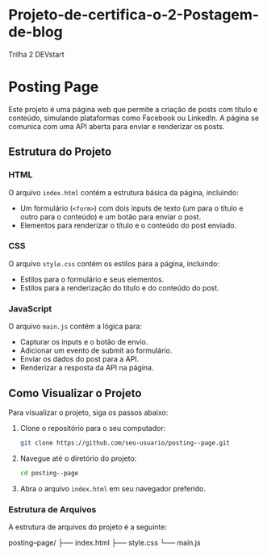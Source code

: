 # Projeto-de-certifica-o-2-Postagem-de-blog
Trilha 2 DEVstart
# Posting Page

Este projeto é uma página web que permite a criação de posts com título e conteúdo, simulando plataformas como Facebook ou LinkedIn. A página se comunica com uma API aberta para enviar e renderizar os posts.

## Estrutura do Projeto

### HTML

O arquivo `index.html` contém a estrutura básica da página, incluindo:

- Um formulário (`<form>`) com dois inputs de texto (um para o título e outro para o conteúdo) e um botão para enviar o post.
- Elementos para renderizar o título e o conteúdo do post enviado.

### CSS

O arquivo `style.css` contém os estilos para a página, incluindo:

- Estilos para o formulário e seus elementos.
- Estilos para a renderização do título e do conteúdo do post.

### JavaScript

O arquivo `main.js` contém a lógica para:

- Capturar os inputs e o botão de envio.
- Adicionar um evento de submit ao formulário.
- Enviar os dados do post para a API.
- Renderizar a resposta da API na página.

## Como Visualizar o Projeto

Para visualizar o projeto, siga os passos abaixo:

1. Clone o repositório para o seu computador:
    ```bash
    git clone https://github.com/seu-usuario/posting--page.git
    ```

2. Navegue até o diretório do projeto:
    ```bash
    cd posting--page
    ```

3. Abra o arquivo `index.html` em seu navegador preferido.

### Estrutura de Arquivos

A estrutura de arquivos do projeto é a seguinte:


posting–page/ ├── index.html ├── style.css └── main.js

